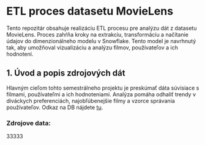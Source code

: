 # ETL proces datasetu MovieLens
Tento repozitár obsahuje realizáciu ETL procesu pre analýzu dát z datasetu MovieLens. Proces zahŕňa kroky na extrakciu, transformáciu a načítanie údajov do dimenzionálneho modelu v Snowflake. Tento model je navrhnutý tak, aby umožňoval vizualizáciu a analýzu filmov, používateľov a ich hodnotení.
## 1. Úvod a popis zdrojových dát
Hlavným cieľom tohto semestrálneho projektu je preskúmať dáta súvisiace s filmami, používateľmi a ich hodnoteniami. Analýza pomáha odhaliť trendy v diváckych preferenciách, najobľúbenejšie filmy a vzorce správania používateľov. Odkaz na DB nájdete [tu](https://grouplens.org/datasets/movielens/).
### Zdrojove data:
33333